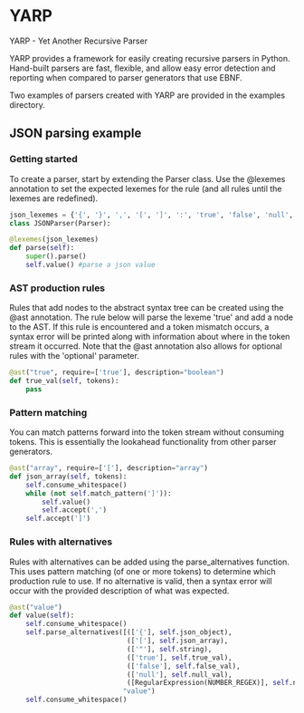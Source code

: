 # YARP
YARP - Yet Another Recursive Parser

YARP provides a framework for easily creating recursive parsers in Python. Hand-built parsers are fast, flexible, and allow easy error detection and reporting when compared to parser generators that use EBNF.

Two examples of parsers created with YARP are provided in the examples directory.

## JSON parsing example

### Getting started

To create a parser, start by extending the Parser class. Use the @lexemes annotation to set the expected lexemes for the rule (and all rules until the lexemes are redefined).

```python
json_lexemes = {'{', '}', ',', '[', ']', ':', 'true', 'false', 'null', '"', '\\'}
class JSONParser(Parser):

@lexemes(json_lexemes)
def parse(self):
    super().parse()
    self.value() #parse a json value
```

### AST production rules

Rules that add nodes to the abstract syntax tree can be created using the @ast annotation. The rule below will parse the lexeme 'true' and add a node to the AST. If this rule is encountered and a token mismatch occurs, a syntax error will be printed along with information about where in the token stream it occurred. Note that the @ast annotation also allows for optional rules with the 'optional' parameter.

```python
@ast("true", require=['true'], description="boolean")
def true_val(self, tokens):
    pass
```

### Pattern matching

You can match patterns forward into the token stream without consuming tokens. This is essentially the lookahead functionality from other parser generators.

```python
@ast("array", require=['['], description="array")
def json_array(self, tokens):
    self.consume_whitespace()
    while (not self.match_pattern(']')):
        self.value()
        self.accept(',')
    self.accept(']')
```

### Rules with alternatives

Rules with alternatives can be added using the parse_alternatives function. This uses pattern matching (of one or more tokens) to determine which production rule to use. If no alternative is valid, then a syntax error will occur with the provided description of what was expected.

```python
@ast("value")
def value(self):
    self.consume_whitespace()
    self.parse_alternatives([(['{'], self.json_object),
                             (['['], self.json_array),
                             (['"'], self.string),
                             (['true'], self.true_val),
                             (['false'], self.false_val),
                             (['null'], self.null_val),
                             ([RegularExpression(NUMBER_REGEX)], self.number)],
                            "value")
    self.consume_whitespace()
```

